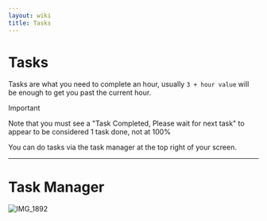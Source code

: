 ```yaml
---
layout: wiki
title: Tasks
---
```


# Tasks

Tasks are what you need to complete an hour, usually ```3 + hour value``` will be enough to get you past the current hour.

> [!IMPORTANT]  
> Note that you must see a "Task Completed, Please wait for next task" to appear to be considered 1 task done, not at 100%

You can do tasks via the task manager at the top right of your screen.

---

# Task Manager

![IMG_1892](https://github.com/AdriftApp/adriftapp.github.io/assets/112738649/b21080d1-731f-4462-9b6d-5779b11664a3)
